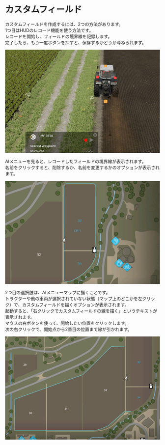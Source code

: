 # カスタムフィールド
  
カスタムフィールドを作成するには、2つの方法があります。  
1つ目はHUDのレコード機能を使う方法です。  
レコードを開始し、フィールドの境界線を記録します。  
完了したら、もう一度ボタンを押すと、保存するかどうか尋ねられます。  

![Image](../assets/images/recordcustomhelp_0_0_765_510.png)
  
AIメニューを見ると、レコードしたフィールドの境界線が表示されます。  
名前をクリックすると、削除するか、名前を変更するかのオプションが表示されます。  

![Image](../assets/images/donecustomhelp_0_0_765_510.png)
  
2つ目の選択肢は、AIメニューマップに描くことです。  
トラクターや他の車両が選択されていない状態（マップ上のどこかを左クリック）で、カスタムフィールドを描くオプションが表示されます。  
起動すると、「右クリックでカスタムフィールドの線を描く」というテキストが表示されます。  
マウスの右ボタンを使って、開始したい位置をクリックします。  
次の右クリックで、開始点から2番目の位置まで線が引かれます。  

![Image](../assets/images/drawcustomhelp_0_0_765_510.png)